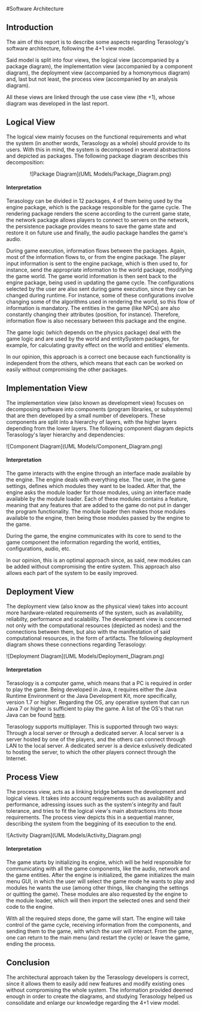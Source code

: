 #Software Architecture

## Introduction

The aim of this report is to describe some aspects regarding Terasology's software architecture, following the 4+1 view model.

Said model is split into four views, the logical view (accompanied by a package diagram), the implementation view (accompanied by a component diagram), the deployment view (accompanied by a homonymous diagram) and, last but not least, the process view (accompanied by an analysis diagram).

All these views are linked through the use case view (the +1), whose diagram was developed in the last report.

## Logical View 

The logical view mainly focuses on the functional requirements and what the system (in another words, Terasology as a whole) should provide to its users. With this in mind, the system is decomposed in several abstractions and depicted as packages. The following package diagram describes this decomposition:

<center> ![Package Diagram](UML Models/Package_Diagram.png) </center>

#### Interpretation

Terasology can be divided in 12 packages, 4 of them being used by the engine package, which is the package responsible for the game cycle. The rendering package renders the scene according to the current game state, the network package allows players to connect to servers on the network, the persistence package provides means to save the game state and restore it on future use and finally, the audio package handles the game's audio.

During game execution, information flows between the packages. Again, most of the information flows to, or from the engine package. The player input information is sent to the engine package, which is then used to, for instance, send the appropriate information to the world package, modifying the game world. The game world information is then sent back to the engine package, being used in updating the game cycle. The configurations selected by the user are also sent during game execution, since they can be changed during runtime. For instance, some of these configurations involve changing some of the algorithms used in rendering the world, so this flow of information is mandatory. The entities in the game (like NPCs) are also constantly changing their attributes (position, for instance). Therefore, information flow is also necessary between this package and the engine.

The game logic (which depends on the physics package) deal with the game logic and are used by the world and entitySystem packages, for example, for calculating gravity effect on the world and entities' elements.

In our opinion, this approach is a correct one because each functionality is independent from the others, which means that each can be worked on easily without compromising the other packages.

## Implementation View

The implementation view (also known as development view) focuses on decomposing software into components (program libraries, or subsystems) that are then developed by a small number of developers. These components are split into a hierarchy of layers, with the higher layers depending from the lower layers. The following component diagram depicts Terasology's layer hierarchy and dependencies:

![Component Diagram](UML Models/Component_Diagram.png)

#### Interpretation

The game interacts with the engine through an interface made available by the engine. The engine deals with everything else. The user, in the game settings, defines which modules they want to be loaded. After that, the engine asks the module loader for those modules, using an interface made available by the module loader. Each of these modules contains a feature, meaning that any features that are added to the game do not put in danger the program functionality. The module loader then makes those modules available to the engine, then being those modules passed by the engine to the game.

During the game, the engine communicates with its core to send to the game component the information regarding the world, entities, configurations, audio, etc.

In our opinion, this is an optimal approach since, as said, new modules can be added without compromising the entire system. This approach also allows each part of the system to be easily improved.

## Deployment View

The deployment view (also know as the physical view) takes into account more hardware-related requirements of the system, such as availability, reliabilty, performance and scalability. The development view is concerned not only with the computational resources (depicted as nodes) and the connections between them, but also with the manifestation of said computational resources, in the form of artifacts. The following deployment diagram shows these connections regarding Terasology:

![Deployment Diagram](UML Models/Deployment_Diagram.png)

#### Interpretation

Terasology is a computer game, which means that a PC is required in order to play the game. Being developed in Java, it requires either the Java Runtime Environment or the Java Development Kit, more specifically, version 1.7 or higher. Regarding the OS, any operative system that can run Java 7 or higher is sufficient to play the game. A list of the OS's that run Java can be found [here](https://blogs.oracle.com/henrik/entry/supported_platforms_for_jdk_7).

Terasology supports multiplayer. This is supported through two ways: Through a local server or through a dedicated server. A local server is a server hosted by one of the players, and the others can connect through LAN to the local server. A dedicated server is a device exlusively dedicated to hosting the server, to which the other players connect through the Internet.  

## Process View

The process view, acts as a linking bridge between the development and logical views. It takes into account requirements such as availability and performance, adressing issues such as the system's integrity and fault tolerance, and tries to fit the logical view's main abstractions into those requirements. The process view depicts this in a sequential manner, describing the system from the beggining of its execution to the end.

![Activity Diagram](UML Models/Activity_Diagram.png)

#### Interpretation

The game starts by initializing its engine, which will be held responsible for communicating with all the game components, like the audio, network and the game entities. After the engine is initialized, the game initializes the main menu GUI, in which the user will select the game mode he wants to play and modules he wants the use (among other things, like changing the settings or quitting the game). These modules are also requested by the engine to the module loader, which will then import the selected ones and send their code to the engine.

With all the required steps done, the game will start. The engine will take control of the game cycle, receiving information from the components, and sending them to the game, with which the user will interact. From the game, one can return to the main menu (and restart the cycle) or leave the game, ending the process. 

## Conclusion

The architectural approach taken by the Terasology developers is correct, since it allows them to easily add new features and modify existing ones without compromising the whole system. The information provided deemed enough in order to create the diagrams, and studying Terasology helped us consolidate and enlarge our knowledge regarding the 4+1 view model.